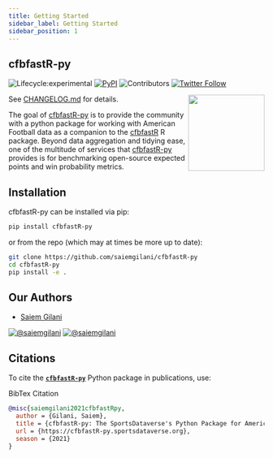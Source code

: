 ```yaml
---
title: Getting Started
sidebar_label: Getting Started
sidebar_position: 1
---
```


## **cfbfastR-py**
<!-- badges: start -->

![Lifecycle:experimental](https://img.shields.io/badge/lifecycle-experimental-orange.svg?style=for-the-badge&logo=github)
[![PyPI](https://img.shields.io/pypi/v/cfbfastR-py?label=cfbfastR-py&logo=python&style=for-the-badge)](https://pypi.org/project/cfbfastR-py/)
![Contributors](https://img.shields.io/github/contributors/saiemgilani/cfbfastR-py?style=for-the-badge)
[![Twitter
Follow](https://img.shields.io/twitter/follow/cfbfastR?color=blue&label=%40cfbfastR&logo=twitter&style=for-the-badge)](https://twitter.com/cfbfastR)

<!-- badges: end -->


See [CHANGELOG.md](https://cfbfastR-py.sportsdataverse.org/CHANGELOG) for details. <a href='https://cfbfastR-py.sportsdataverse.org'><img src='https://cfbfastR-py.sportsdataverse.org/img/cfbfastR-py-logo.png' align="right" height="150" /></a>

The goal of [cfbfastR-py](https://cfbfastR-py.sportsdataverse.org) is to provide the community with a python package for working with American Football data as a companion to the [cfbfastR](https://saiemgilani.github.io/cfbfastR) R package. Beyond data aggregation and tidying ease, one of the multitude of services that [cfbfastR-py](https://cfbfastR-py.sportsdataverse.org) provides is for benchmarking open-source expected points and win probability metrics.

## **Installation**

cfbfastR-py can be installed via pip:

```bash
pip install cfbfastR-py
```

or from the repo (which may at times be more up to date):

```bash
git clone https://github.com/saiemgilani/cfbfastR-py
cd cfbfastR-py
pip install -e .
```

## **Our Authors**

-   [Saiem Gilani](https://twitter.com/saiemgilani)

<a href="https://twitter.com/saiemgilani" target="blank"><img src="https://img.shields.io/twitter/follow/saiemgilani?color=blue&label=%40saiemgilani&logo=twitter&style=for-the-badge" alt="@saiemgilani" /></a>
<a href="https://github.com/saiemgilani" target="blank"><img src="https://img.shields.io/github/followers/saiemgilani?color=eee&logo=Github&style=for-the-badge" alt="@saiemgilani" /></a>


## **Citations**

To cite the [**`cfbfastR-py`**](https://cfbfastR-py.sportsdataverse.org) Python package in publications, use:

BibTex Citation
```bibtex
@misc{saiemgilani2021cfbfastRpy,
  author = {Gilani, Saiem},
  title = {cfbfastR-py: The SportsDataverse's Python Package for American Football Data.},
  url = {https://cfbfastR-py.sportsdataverse.org},
  season = {2021}
}
```
